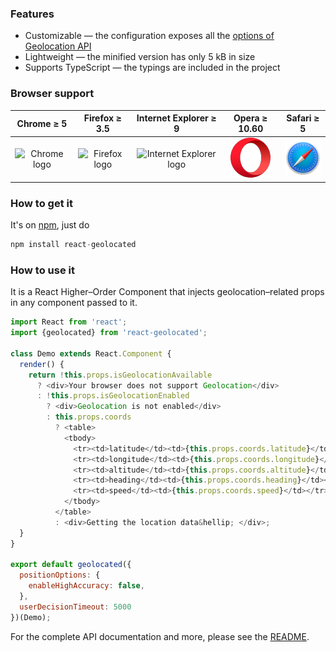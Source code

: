 ### Features
  * Customizable — the configuration exposes all the [options of Geolocation API](https://developer.mozilla.org/en-US/docs/Web/API/PositionOptions)
  * Lightweight — the minified version has only 5 kB in size
  * Supports TypeScript — the typings are included in the project

### Browser support
|  Chrome &ge; 5  |  Firefox &ge; 3.5  |  Internet Explorer &ge; 9  |  Opera &ge; 10.60 |  Safari &ge; 5  |
|:-:|:-:|:-:|:-:|:-:|
|  ![Chrome logo](https://raw.githubusercontent.com/alrra/browser-logos/master/chrome/chrome_64x64.png)  |  ![Firefox logo](https://raw.githubusercontent.com/alrra/browser-logos/master/firefox/firefox_64x64.png)  |  ![Internet Explorer logo](https://raw.githubusercontent.com/alrra/browser-logos/master/internet-explorer/internet-explorer_64x64.png)  |  ![Opera logo](https://raw.githubusercontent.com/alrra/browser-logos/master/opera/opera_64x64.png)  |  ![Safari logo](https://raw.githubusercontent.com/alrra/browser-logos/master/safari/safari_64x64.png)  |

### How to get it
It's on [npm](https://www.npmjs.com/package/react-geolocated), just do
```js
npm install react-geolocated
```

### How to use it
It is a React Higher–Order Component that injects geolocation–related props in any component passed to it.

```js
import React from 'react';
import {geolocated} from 'react-geolocated';

class Demo extends React.Component {
  render() {
    return !this.props.isGeolocationAvailable
      ? <div>Your browser does not support Geolocation</div>
      : !this.props.isGeolocationEnabled
        ? <div>Geolocation is not enabled</div>
        : this.props.coords
          ? <table>
            <tbody>
              <tr><td>latitude</td><td>{this.props.coords.latitude}</td></tr>
              <tr><td>longitude</td><td>{this.props.coords.longitude}</td></tr>
              <tr><td>altitude</td><td>{this.props.coords.altitude}</td></tr>
              <tr><td>heading</td><td>{this.props.coords.heading}</td></tr>
              <tr><td>speed</td><td>{this.props.coords.speed}</td></tr>
            </tbody>
          </table>
          : <div>Getting the location data&hellip; </div>;
  }
}

export default geolocated({
  positionOptions: {
    enableHighAccuracy: false,
  },
  userDecisionTimeout: 5000
})(Demo);
```
For the complete API documentation and more, please see the  [README](https://github.com/no23reason/react-geolocated/blob/master/README.md).
